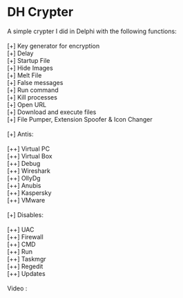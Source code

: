 # DH Crypter

A simple crypter I did in Delphi with the following functions:<br>
<br>
[+] Key generator for encryption<br>
[+] Delay<br>
[+] Startup File<br>
[+] Hide Images<br>
[+] Melt File<br>
[+] False messages<br>
[+] Run command<br>
[+] Kill processes<br>
[+] Open URL<br>
[+] Download and execute files<br>
[+] File Pumper, Extension Spoofer & Icon Changer<br>
<br>
[+] Antis:<br>
<br>
[++] Virtual PC<br>
[++] Virtual Box<br>
[++] Debug<br>
[++] Wireshark<br>
[++] OllyDg<br>
[++] Anubis<br>
[++] Kaspersky<br>
[++] VMware<br>
<br>
[+] Disables:<br>
<br>
[++] UAC<br>
[++] Firewall<br>
[++] CMD<br>
[++] Run<br>
[++] Taskmgr<br>
[++] Regedit<br>
[++] Updates<br>
<br>
Video : 
